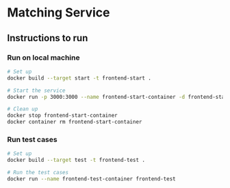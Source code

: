 # Matching Service

## Instructions to run

### Run on local machine

```bash
# Set up
docker build --target start -t frontend-start .

# Start the service
docker run -p 3000:3000 --name frontend-start-container -d frontend-start

# Clean up
docker stop frontend-start-container
docker container rm frontend-start-container
```

### Run test cases

```bash
# Set up
docker build --target test -t frontend-test .

# Run the test cases
docker run --name frontend-test-container frontend-test
```
